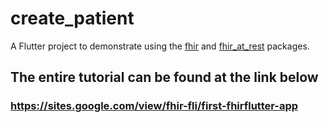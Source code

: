 # create_patient

A Flutter project to demonstrate using the [fhir](https://pub.dev/packages/fhir) and [fhir_at_rest](https://pub.dev/packages/fhir_at_rest) packages.

## The entire tutorial can be found at the link below

### https://sites.google.com/view/fhir-fli/first-fhirflutter-app


